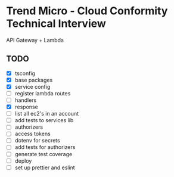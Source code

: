 # Trend Micro - Cloud Conformity Technical Interview
API Gateway + Lambda


## TODO
- [x] tsconfig
- [x] base packages
- [x] service config
- [ ] register lambda routes
- [ ] handlers
- [x] response
- [ ] list all ec2's in an account
- [ ] add tests to services lib
- [ ] authorizers
- [ ] access tokens
- [ ] dotenv for secrets
- [ ] add tests for authorizers
- [ ] generate test coverage
- [ ] deploy
- [ ] set up prettier and eslint
